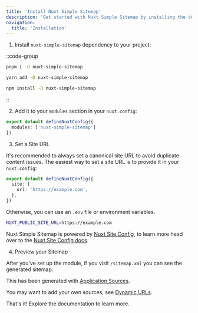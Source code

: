 ```yaml
---
title: 'Install Nuxt Simple Sitemap'
description: 'Get started with Nuxt Simple Sitemap by installing the dependency to your project.'
navigation:
  title: 'Installation'
---
```


1. Install `nuxt-simple-sitemap` dependency to your project:

::code-group

```sh [pnpm]
pnpm i -D nuxt-simple-sitemap
```

```bash [yarn]
yarn add -D nuxt-simple-sitemap
```

```bash [npm]
npm install -D nuxt-simple-sitemap
```

::

2. Add it to your `modules` section in your `nuxt.config`:

```ts [nuxt.config]
export default defineNuxtConfig({
  modules: ['nuxt-simple-sitemap']
})
```

3. Set a Site URL

It's recommended to always set a canonical site URL to avoid duplicate content issues.
The easiest way to set a site URL is to provide it in your `nuxt.config`:

```ts [nuxt.config.ts]
export default defineNuxtConfig({
  site: {
    url: 'https://example.com',
  },
})
```

Otherwise, you can use an `.env` file or environment variables.

```bash [.env]
NUXT_PUBLIC_SITE_URL=https://example.com
```

Nuxt Simple Sitemap is powered by [Nuxt Site Config](/site-config/getting-started/background), to learn more head over to the [Nuxt Site Config docs](/site-config/getting-started/how-it-works).

4. Preview your Sitemap

After you've set up the module, if you visit `/sitemap.xml` you can see the generated sitemap.

This has been generated with [Application Sources](/sitemap/getting-started/data-sources).

You may want to add your own sources, see [Dynamic URLs](/sitemap/guides/dynamic-urls).

That's it! Explore the documentation to learn more.
